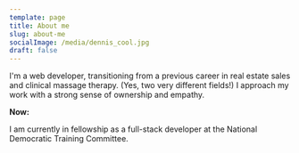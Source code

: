 ```yaml
---
template: page
title: About me
slug: about-me
socialImage: /media/dennis_cool.jpg
draft: false
---
```

I'm a web developer, transitioning from a previous career in real estate sales and clinical massage therapy. (Yes, two very different fields!) I approach my work with a strong sense of ownership and empathy. 

**Now:**

I am currently in fellowship as a full-stack developer at the National Democratic Training Committee.